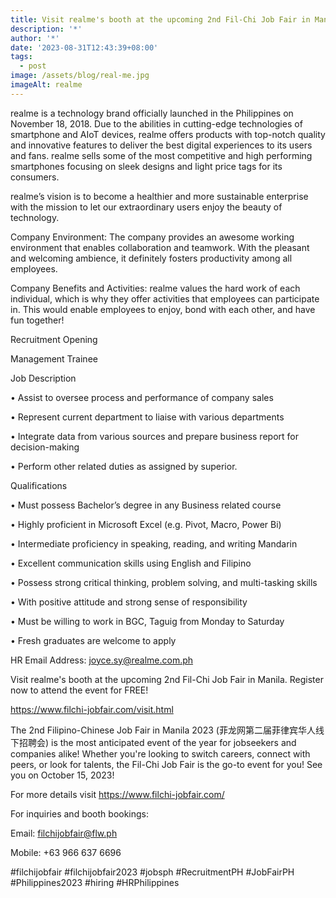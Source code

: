 ```yaml
---
title: Visit realme's booth at the upcoming 2nd Fil-Chi Job Fair in Manila.
description: '*'
author: '*'
date: '2023-08-31T12:43:39+08:00'
tags:
  - post
image: /assets/blog/real-me.jpg
imageAlt: realme
---
```

realme is a technology brand officially launched in the Philippines on November 18, 2018. Due to the abilities in cutting-edge technologies of smartphone and AIoT devices, realme offers products with top-notch quality and innovative features to deliver the best digital experiences to its users and fans. realme sells some of the most competitive and high performing smartphones focusing on sleek designs and light price tags for its consumers.



realme’s vision is to become a healthier and more sustainable enterprise with the mission to let our extraordinary users enjoy the beauty of technology.



Company Environment: The company provides an awesome working environment that enables collaboration and teamwork. With the pleasant and welcoming ambience, it definitely fosters productivity among all employees.



Company Benefits and Activities: realme values the hard work of each individual, which is why they offer activities that employees can participate in. This would enable employees to enjoy, bond with each other, and have fun together!



Recruitment Opening



Management Trainee

Job Description

• Assist to oversee process and performance of company sales

• Represent current department to liaise with various departments

• Integrate data from various sources and prepare business report for decision-making

• Perform other related duties as assigned by superior.



Qualifications

• Must possess Bachelor’s degree in any Business related course

• Highly proficient in Microsoft Excel (e.g. Pivot, Macro, Power Bi)

• Intermediate proficiency in speaking, reading, and writing Mandarin

• Excellent communication skills using English and Filipino

• Possess strong critical thinking, problem solving, and multi-tasking skills

• With positive attitude and strong sense of responsibility

• Must be willing to work in BGC, Taguig from Monday to Saturday

• Fresh graduates are welcome to apply



HR Email Address: joyce.sy@realme.com.ph



Visit realme's booth at the upcoming 2nd Fil-Chi Job Fair in Manila. Register now to attend the event for FREE!

<https://www.filchi-jobfair.com/visit.html>



The 2nd Filipino-Chinese Job Fair in Manila 2023 (菲龙网第二届菲律宾华人线下招聘会) is the most anticipated event of the year for jobseekers and companies alike! Whether you're looking to switch careers, connect with peers, or look for talents, the Fil-Chi Job Fair is the go-to event for you! See you on October 15, 2023!



For more details visit <https://www.filchi-jobfair.com/>



For inquiries and booth bookings:

Email: filchijobfair@flw.ph

Mobile: +63 966 637 6696

\#filchijobfair #filchijobfair2023 #jobsph #RecruitmentPH #JobFairPH #Philippines2023 #hiring #HRPhilippines

